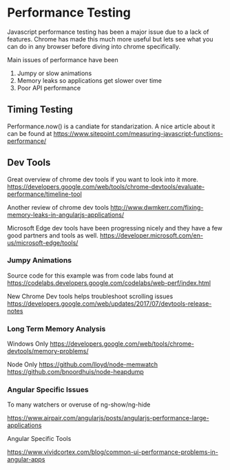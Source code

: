 # Performance Testing

Javascript performance testing has been a major issue due to a lack of features.  Chrome has made this much more useful but lets see what you can do in any browser before diving into chrome specifically.

Main issues of performance have been

1.  Jumpy or slow animations
2.  Memory leaks so applications get slower over time
3.  Poor API performance

## Timing Testing
Performance.now()  is a candiate for standarization.  A nice article about it can be found at https://www.sitepoint.com/measuring-javascript-functions-performance/

## Dev Tools
Great overview of chrome dev tools if you want to look into it more.
https://developers.google.com/web/tools/chrome-devtools/evaluate-performance/timeline-tool

Another review of chrome dev tools
http://www.dwmkerr.com/fixing-memory-leaks-in-angularjs-applications/

Microsoft Edge dev tools have been progressing nicely and they have a few good partners and tools as well.
https://developer.microsoft.com/en-us/microsoft-edge/tools/

### Jumpy Animations

Source code for this example was from code labs found at 
https://codelabs.developers.google.com/codelabs/web-perf/index.html

New Chrome Dev tools helps troubleshoot scrolling issues
https://developers.google.com/web/updates/2017/07/devtools-release-notes

### Long Term Memory Analysis

Windows Only
https://developers.google.com/web/tools/chrome-devtools/memory-problems/

Node Only
https://github.com/lloyd/node-memwatch
https://github.com/bnoordhuis/node-heapdump

### Angular Specific Issues

To many watchers or overuse of ng-show/ng-hide

https://www.airpair.com/angularjs/posts/angularjs-performance-large-applications

Angular Specific Tools

https://www.vividcortex.com/blog/common-ui-performance-problems-in-angular-apps


